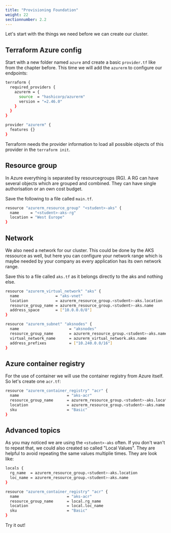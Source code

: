 ```yaml
---
title: "Provisioning Foundation"
weight: 22
sectionnumber: 2.2
---
```


Let's start with the things we need before we can create our cluster.


## Terraform Azure config

Start with a new folder named `azure` and create a basic `provider.tf` like from the chapter before. This time we will add the `azurerm` to configure our endpoints:

```bash
terraform {
  required_providers {
    azurerm = {
      source  = "hashicorp/azurerm"
      version = "=2.46.0"
    }
  }
}

provider "azurerm" {
  features {}
}
```

Terraform needs the provider information to load all possible objects of this provider in the `terraform init`.

## Resource group

In Azure everything is separated by resourcegroups (RG). A RG can have several objects which are grouped and combined. They can have single authorisation or an own cost budget.

Save the following to a file called `main.tf`.

```bash
resource "azurerm_resource_group" "<student>-aks" {
  name     = "<student>-aks-rg"
  location = "West Europe"
}
```


## Network

We also need a network for our cluster. This could be done by the AKS ressource as well, but here you can configure your network range which is maybe needed by your company as every application has its own network range.

Save this to a file called `aks.tf` as it belongs directly to the aks and nothing else.

```bash
resource "azurerm_virtual_network" "aks" {
  name                = "aks-vnet"
  location            = azurerm_resource_group.<student>-aks.location
  resource_group_name = azurerm_resource_group.<student>-aks.name
  address_space       = ["10.0.0.0/8"]
}

resource "azurerm_subnet" "aksnodes" {
  name                      = "aksnodes"
  resource_group_name       = azurerm_resource_group.<student>-aks.name
  virtual_network_name      = azurerm_virtual_network.aks.name
  address_prefixes          = ["10.240.0.0/16"]
}
```


## Azure container registry

For the use of container we will use the container registry from Azure itself. So let's create one `acr.tf`:

```bash
resource "azurerm_container_registry" "acr" {
  name                     = "aks-acr"
  resource_group_name      = azurerm_resource_group.<student>-aks.location
  location                 = azurerm_resource_group.<student>-aks.name
  sku                      = "Basic"
}
```


## Advanced topics

As you may noticed we are using the `<student>-aks` often. If you don't wan't to repeat that, we could also created so called "Local Values". They are helpful to avoid repeating the same values multiplie times. They are look like:

```bash
locals {
  rg_name  = azurerm_resource_group.<student>-aks.location
  loc_name = azurerm_resource_group.<student>-aks.name
}

resource "azurerm_container_registry" "acr" {
  name                     = "aks-acr"
  resource_group_name      = local.rg_name
  location                 = local.loc_name
  sku                      = "Basic"
}
```

Try it out!
